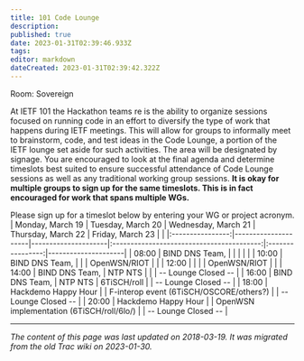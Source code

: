 ```yaml
---
title: 101 Code Lounge
description: 
published: true
date: 2023-01-31T02:39:46.933Z
tags: 
editor: markdown
dateCreated: 2023-01-31T02:39:42.322Z
---
```


Room: Sovereign

At IETF 101 the Hackathon teams re is the ability to organize sessions focused on running code in an effort to diversify the type of work that happens during IETF meetings. This will allow for groups to informally meet to brainstorm, code, and test ideas in the Code Lounge, a portion of the IETF lounge set aside for such activities. The area will be designated by signage.
You are encouraged to look at the final agenda and determine timeslots best suited to ensure successful attendance of Code Lounge sessions as well as any traditional working group sessions. **It is okay for multiple groups to sign up for the same timeslots. This is in fact encouraged for work that spans multiple WGs.**

Please sign up for a timeslot below by entering your WG or project acronym.
| Monday, March 19 | Tuesday, March 20   | Wednesday, March 21 |             Thursday, March 22            | Friday, March 23 |                     |
|:----------------:|---------------------|---------------------|:-----------------------------------------:|:----------------:|---------------------|
| 08:00            | BIND DNS Team,      |                     |                                           |                  |                     |
| 10:00            | BIND DNS Team,      |                     |                                           | OpenWSN/RIOT     |                     |
| 12:00            |                     |                     |                                           | OpenWSN/RIOT     |                     |
| 14:00            | BIND DNS Team,      | NTP NTS             |                                           |                  | -- Lounge Closed -- |
| 16:00            | BIND DNS Team,      | NTP NTS             | 6TiSCH/roll                               |                  | -- Lounge Closed -- |
| 18:00            | Hackdemo Happy Hour |                     | F-interop event (6TiSCH/OSCORE/others?)   |                  | -- Lounge Closed -- |
| 20:00            | Hackdemo Happy Hour |                     | OpenWSN implementation (6TiSCH/roll/6lo/) |                  | -- Lounge Closed -- |
&nbsp;
&nbsp;
&nbsp;

---

*The content of this page was last updated on 2018-03-19. It was migrated from the old Trac wiki on 2023-01-30.*